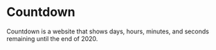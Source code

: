 # Countdown

Countdown is a website that shows days, hours, minutes, and seconds remaining until the end of 2020.
